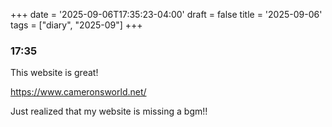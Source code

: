 +++
date = '2025-09-06T17:35:23-04:00'
draft = false
title = '2025-09-06'
tags = ["diary", "2025-09"]
+++

### 17:35

This website is great!

https://www.cameronsworld.net/

Just realized that my website is missing a bgm!!